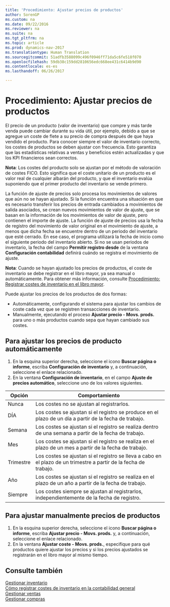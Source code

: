 ```yaml
---
title: 'Procedimiento: Ajustar precios de productos'
author: SorenGP
ms.custom: na
ms.date: 09/22/2016
ms.reviewer: na
ms.suite: na
ms.tgt_pltfrm: na
ms.topic: article
ms.prod: dynamics-nav-2017
ms.translationtype: Human Translation
ms.sourcegitcommit: 51adfb3588099c496f0946ff71da5c6fe518f070
ms.openlocfilehash: 59db38c159dd2810656edc668ee431c6414b9d90
ms.contentlocale: es-es
ms.lasthandoff: 06/26/2017

---
```


# <a name="how-to-adjust-item-costs"></a>Procedimiento: Ajustar precios de productos   
El precio de un producto (valor de inventario) que compre y más tarde venda puede cambiar durante su vida útil, por ejemplo, debido a que se agregue un coste de flete a su precio de compra después de que haya vendido el producto. Para conocer siempre el valor de inventario correcto, los costes de productos se deben ajustar con frecuencia.
Esto garantiza que las estadísticas relativas a ventas y beneficios estén actualizadas y que los KPI financieros sean correctos.

**Nota**: Los costes del producto solo se ajustan por el método de valoración de costes FICO. Esto significa que el coste unitario de un producto es el valor real de cualquier albarán del producto, y que el inventario evalúa suponiendo que el primer producto del inventario se vende primero.

La función de ajuste de precios solo procesa los movimientos de valores que aún no se hayan ajustado. Si la función encuentra una situación en que es necesario transferir los precios de entrada cambiados a movimientos de salida asociados, se crean nuevos movimientos de valor de ajuste, que se basan en la información de los movimientos de valor de ajuste, pero contienen el importe de ajuste. La función de ajuste de precios usa la fecha de registro del movimiento de valor original en el movimiento de ajuste, a menos que dicha fecha se encuentre dentro de un periodo del inventario que esté cerrado. En ese caso, el programa utilizará la fecha de inicio como el siguiente periodo del inventario abierto. Si no se usan periodos de inventario, la fecha del campo **Permitir registro desde** de la ventana **Configuración contabilidad** definirá cuándo se registra el movimiento de ajuste.

**Nota**: Cuando se hayan ajustado los precios de productos, el coste de inventario se debe registrar en el libro mayor, ya sea manual o automáticamente. Para obtener más información, consulte [Procedimiento: Registrar costes de inventario en el libro mayor](inventory-how-post-inventory-cost-gl.md).

Puede ajustar los precios de los productos de dos formas:
 - Automáticamente, configurando el sistema para ajustar los cambios de coste cada vez que se registren transacciones de inventario.
 - Manualmente, ejecutando el proceso **Ajustar precio - Movs. prods.** para uno o más productos cuando sepa que hayan cambiado sus costes.  

## <a name="to-adjust-item-costs-automatically"></a>Para ajustar los precios de producto automáticamente
1. En la esquina superior derecha, seleccione el icono **Buscar página o informe**, escriba **Configuración de inventario** y, a continuación, seleccione el enlace relacionado.
2. En la ventana **Configuración de inventario**, en el campo **Ajuste de precios automático**, seleccione uno de los valores siguientes.

|Opción |Comportamiento |
|-------|---------|
|Nunca|Los costes no se ajustan al registrarlos.|
|DÍA|Los costes se ajustan si el registro se produce en el plazo de un día a partir de la fecha de trabajo.|
|Semana|Los costes se ajustan si el registro se realiza dentro de una semana a partir de la fecha de trabajo.|
|Mes|Los costes se ajustan si el registro se realiza en el plazo de un mes a partir de la fecha de trabajo.|
|Trimestre|Los costes se ajustan si el registro se lleva a cabo en el plazo de un trimestre a partir de la fecha de trabajo.|
|Año|Los costes se ajustan si el registro se realiza en el plazo de un año a partir de la fecha de trabajo.|
|Siempre|Los costes siempre se ajustan al registrarlos, independientemente de la fecha de registro.|

## <a name="to-adjust-item-costs-manually"></a>Para ajustar manualmente precios de productos
1. En la esquina superior derecha, seleccione el icono **Buscar página o informe**, escriba **Ajustar precio - Movs. prods.** y, a continuación, seleccione el enlace relacionado.
2. En la ventana **Ajustar coste - Movs. prods.**, especifique para qué productos quiere ajustar los precios y si los precios ajustados se registrarán en el libro mayor al mismo tiempo.

## <a name="see-also"></a>Consulte también
[Gestionar inventario](inventory-manage-inventory.md)  
[Cómo registrar costes de inventario en la contabilidad general](inventory-how-post-inventory-cost-gl.md)  
[Gestionar ventas](sales-manage-sales.md)  
[Gestionar compras](purchasing-manage-purchasing.md)


